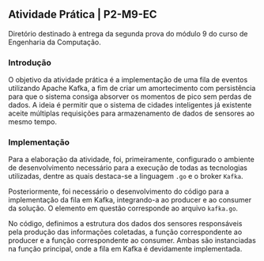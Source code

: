 <h2>Atividade Prática | P2-M9-EC</h2>

<p>Diretório destinado à entrega da segunda prova do módulo 9 do curso de Engenharia da Computação.</p>

<h3>Introdução</h3>

O objetivo da atividade prática é a implementação de uma fila de eventos utilizando Apache Kafka, a fim de criar um amortecimento com persistência para que o sistema consiga absorver os momentos de pico sem perdas de dados. A ideia é permitir que o sistema de cidades inteligentes já existente aceite múltiplas requisições para armazenamento de dados de sensores ao mesmo tempo.

<h3>Implementação</h3>

Para a elaboração da atividade, foi, primeiramente, configurado o ambiente de desenvolvimento necessário para a execução de todas as tecnologias utilizadas, dentre as quais destaca-se a linguagem <code>.go</code> e o broker <code>Kafka</code>.

Posteriormente, foi necessário o desenvolvimento do código para a implementação da fila em Kafka, integrando-a ao producer e ao consumer da solução. O elemento em questão corresponde ao arquivo <code>kafka.go</code>.

No código, definimos a estrutura dos dados dos sensores responsáveis pela produção das informações coletadas, a função correspondente ao producer e a função correspondente ao consumer. Ambas são instanciadas na função principal, onde a fila em Kafka é devidamente implementada.